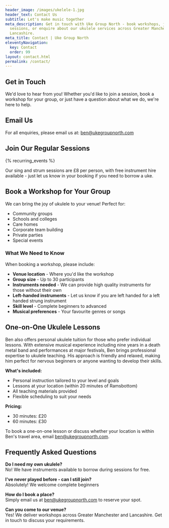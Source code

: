 ```yaml
---
header_image: /images/ukelele-1.jpg
header_text: Contact Us
subtitle: Let's make music together
meta_description: Get in touch with Uke Group North - book workshops, join
  sessions, or enquire about our ukulele services across Greater Manchester and
  Lancashire.
meta_title: Contact | Uke Group North
eleventyNavigation:
  key: Contact
  order: 99
layout: contact.html
permalink: /contact/
---
```

## Get in Touch

We'd love to hear from you! Whether you'd like to join a session, book a workshop for your group, or just have a question about what we do, we're here to help.

## Email Us

For all enquiries, please email us at: [ben@ukegroupnorth.com](mailto:ben@ukegroupnorth.com)

## Join Our Regular Sessions

{% recurring_events %}

Our sing and strum sessions are £8 per person, with free instrument hire available - just let us know in your booking if you need to borrow a uke.

## Book a Workshop for Your Group

We can bring the joy of ukulele to your venue! Perfect for:

- Community groups
- Schools and colleges
- Care homes
- Corporate team building
- Private parties
- Special events

### What We Need to Know

When booking a workshop, please include:

- **Venue location** - Where you'd like the workshop
- **Group size** - Up to 30 participants
- **Instruments needed** - We can provide high quality instruments for those without their own
- **Left-handed instruments** - Let us know if you are left handed for a left handed strung instrument
- **Skill level** - Complete beginners to advanced
- **Musical preferences** - Your favourite genres or songs

## One-on-One Ukulele Lessons

Ben also offers personal ukulele tuition for those who prefer individual lessons. With extensive musical experience including nine years in a death metal band and performances at major festivals, Ben brings professional expertise to ukulele teaching. His approach is friendly and relaxed, making him perfect for nervous beginners or anyone wanting to develop their skills.

**What's included:**
- Personal instruction tailored to your level and goals
- Lessons at your location (within 20 minutes of Ramsbottom)
- All teaching materials provided
- Flexible scheduling to suit your needs

**Pricing:**
- 30 minutes: £20
- 60 minutes: £30

To book a one-on-one lesson or discuss whether your location is within Ben's travel area, email [ben@ukegroupnorth.com](mailto:ben@ukegroupnorth.com).

## Frequently Asked Questions

**Do I need my own ukulele?**  
No! We have instruments available to borrow during sessions for free.

**I've never played before - can I still join?**  
Absolutely! We welcome complete beginners

**How do I book a place?**  
Simply email us at [ben@ukegroupnorth.com](mailto:ben@ukegroupnorth.com) to reserve your spot.

**Can you come to our venue?**  
Yes! We deliver workshops across Greater Manchester and Lancashire. Get in touch to discuss your requirements.
